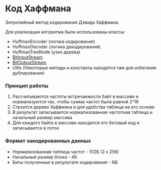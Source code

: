 # Код Хаффмана
Энтропийный метод кодирования Дэвида Хаффмана.

Для реализации алгоритма были использованы классы:
- HuffmanEncoder (логика кодирования)
- HuffmanDecoder (логика декодирования)
- HuffmanTreeNode (узел дерева)
- [BitInputStream](./BitStreams_RU.md)
- [BitOutputStream](./BitStreams_RU.md)
- Utils (Некоторые методы и константы находятся там для избегания дублирования)

### Принцип работы
1) Рассчитываются частоты встречаемости байт в массиве и нормализуются так, чтобы сумма
   частот была равной 2^16
2) Строится дерево Хаффмана и для удобства таблица на его основе
3) В результат записывается нормализованная частотная таблица и начальный размер массива
4) Для каждого байта в массиве находится его битовый код и записывается в поток

### Формат закодированных данных
- Нормализованная таблица частот - 512Б (2 х 256)
- Начальный размер блока - 4Б
- Биты полученные в результате кодирования - NБ

